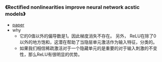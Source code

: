 ### 《Rectified nonlinearities improve neural network acstic models》

* [paper](paper/2013-Rectified%20nonlinearities%20improve%20neural%20network%20acstic%20models.pdf)
* why
    * 它的0值以外的偏导数是1。因此梯度消失不存在。 另外， ReLU在除了0以外的地方饱和，这潜在帮助了当隐层单元激活作为输入特征，分类的。
    * 如果我们相信稀疏激活对于一个隐藏单元的是重要的对于输入刺激的不变性，那么ReLU有很明显的优势。
   